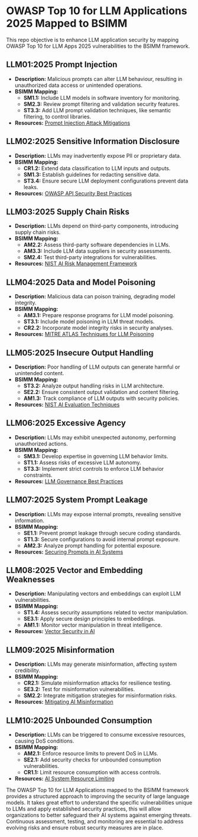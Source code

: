 # OWASP Top 10 for LLM Applications 2025 Mapped to BSIMM

This repo objective is to enhance LLM application security by mapping OWASP Top 10 for LLM Apps 2025 vulnerabilities to the BSIMM framework.

## LLM01:2025 Prompt Injection
- **Description:** Malicious prompts can alter LLM behaviour, resulting in unauthorized data access or unintended operations.
- **BSIMM Mapping:**
  - **SM1.1:** Include LLM models in software inventory for monitoring.
  - **SM2.3:** Review prompt filtering and validation security features.
  - **ST3.3:** Add LLM prompt validation techniques, like semantic filtering, to control libraries.
- **Resources:** [Prompt Injection Attack Mitigations](https://genai.owasp.org)

## LLM02:2025 Sensitive Information Disclosure
- **Description:** LLMs may inadvertently expose PII or proprietary data.
- **BSIMM Mapping:**
  - **CR1.2:** Extend data classification to LLM inputs and outputs.
  - **SM1.3:** Establish guidelines for redacting sensitive data.
  - **ST3.4:** Ensure secure LLM deployment configurations prevent data leaks.
- **Resources:** [OWASP API Security Best Practices](https://owasp.org/API-Security/)

## LLM03:2025 Supply Chain Risks
- **Description:** LLMs depend on third-party components, introducing supply chain risks.
- **BSIMM Mapping:**
  - **AM2.2:** Assess third-party software dependencies in LLMs.
  - **AM3.3:** Include LLM data suppliers in security assessments.
  - **SM2.4:** Test third-party integrations for vulnerabilities.
- **Resources:** [NIST AI Risk Management Framework](https://nvlpubs.nist.gov/nistpubs/ai/)

## LLM04:2025 Data and Model Poisoning
- **Description:** Malicious data can poison training, degrading model integrity.
- **BSIMM Mapping:**
  - **AM3.1:** Prepare response programs for LLM model poisoning.
  - **ST3.1:** Include model poisoning in LLM threat models.
  - **CR2.2:** Incorporate model integrity risks in security analyses.
- **Resources:** [MITRE ATLAS Techniques for LLM Poisoning](https://atlas.mitre.org)

## LLM05:2025 Insecure Output Handling
- **Description:** Poor handling of LLM outputs can generate harmful or unintended content.
- **BSIMM Mapping:**
  - **ST3.2:** Analyze output handling risks in LLM architecture.
  - **SE2.2:** Ensure consistent output validation and content filtering.
  - **AM1.3:** Track compliance of LLM outputs with security policies.
- **Resources:** [NIST AI Evaluation Techniques](https://nvlpubs.nist.gov/nistpubs/ai/)

## LLM06:2025 Excessive Agency
- **Description:** LLMs may exhibit unexpected autonomy, performing unauthorized actions.
- **BSIMM Mapping:**
  - **SM3.1:** Develop expertise in governing LLM behavior limits.
  - **ST1.1:** Assess risks of excessive LLM autonomy.
  - **ST3.3:** Implement strict controls to enforce LLM behavior constraints.
- **Resources:** [LLM Governance Best Practices](https://genai.owasp.org)

## LLM07:2025 System Prompt Leakage
- **Description:** LLMs may expose internal prompts, revealing sensitive information.
- **BSIMM Mapping:**
  - **SE1.1:** Prevent prompt leakage through secure coding standards.
  - **ST1.3:** Secure configurations to avoid internal prompt exposure.
  - **AM2.3:** Analyze prompt handling for potential exposure.
- **Resources:** [Securing Prompts in AI Systems](https://genai.owasp.org)

## LLM08:2025 Vector and Embedding Weaknesses
- **Description:** Manipulating vectors and embeddings can exploit LLM vulnerabilities.
- **BSIMM Mapping:**
  - **ST1.4:** Assess security assumptions related to vector manipulation.
  - **SE3.1:** Apply secure design principles to embeddings.
  - **AM1.1:** Monitor vector manipulation in threat intelligence.
- **Resources:** [Vector Security in AI](https://arxiv.org/abs/2307.00691)

## LLM09:2025 Misinformation
- **Description:** LLMs may generate misinformation, affecting system credibility.
- **BSIMM Mapping:**
  - **CR2.1:** Simulate misinformation attacks for resilience testing.
  - **SE3.2:** Test for misinformation vulnerabilities.
  - **SM2.2:** Integrate mitigation strategies for misinformation risks.
- **Resources:** [Mitigating AI Misinformation](https://genai.owasp.org)

## LLM10:2025 Unbounded Consumption
- **Description:** LLMs can be triggered to consume excessive resources, causing DoS conditions.
- **BSIMM Mapping:**
  - **AM2.1:** Enforce resource limits to prevent DoS in LLMs.
  - **SE2.1:** Add security checks for unbounded consumption vulnerabilities.
  - **CR1.1:** Limit resource consumption with access controls.
- **Resources:** [AI System Resource Limiting](https://genai.owasp.org)

The OWASP Top 10 for LLM Applications mapped to the BSIMM framework provides a structured approach to improving the security of large language models. It takes great effort to understand the specific vulnerabilities unique to LLMs and apply established security practices, this will allow organizations to better safeguard their AI systems against emerging threats. Continuous assessment, testing, and monitoring are essential to address evolving risks and ensure robust security measures are in place.

